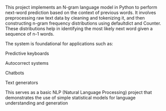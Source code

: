 This project implements an N-gram language model in Python to perform next-word prediction based on the context of previous words. It involves preprocessing raw text data by cleaning and tokenizing it, and then constructing n-gram frequency distributions using defaultdict and Counter. These distributions help in identifying the most likely next word given a sequence of n-1 words.

The system is foundational for applications such as:

Predictive keyboards

Autocorrect systems

Chatbots

Text generators


This serves as a basic NLP (Natural Language Processing) project that demonstrates the use of simple statistical models for language understanding and generation
